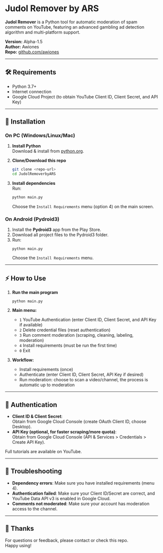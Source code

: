 # Judol Remover by ARS

**Judol Remover** is a Python tool for automatic moderation of spam comments on YouTube, featuring an advanced gambling ad detection algorithm and multi-platform support.

**Version:** Alpha-1.5  
**Author:** Awiones  
**Repo:** [github.com/awiones](https://github.com/awiones)

---

## 🛠️ Requirements

- Python 3.7+
- Internet connection
- Google Cloud Project (to obtain YouTube Client ID, Client Secret, and API Key)

---

## 🚀 Installation

### On PC (Windows/Linux/Mac)

1. **Install Python**  
   Download & install from [python.org](https://www.python.org/downloads/).

2. **Clone/Download this repo**

   ```bash
   git clone <repo-url>
   cd JudolRemoverbyARS
   ```

3. **Install dependencies**  
   Run:
   ```bash
   python main.py
   ```
   Choose the `Install Requirements` menu (option 4) on the main screen.

### On Android (Pydroid3)

1. Install the **Pydroid3** app from the Play Store.
2. Download all project files to the Pydroid3 folder.
3. Run:
   ```
   python main.py
   ```
   Choose the `Install Requirements` menu.

---

## ⚡ How to Use

1. **Run the main program**
   ```
   python main.py
   ```
2. **Main menu:**

   - `1` YouTube Authentication (enter Client ID, Client Secret, and API Key if available)
   - `2` Delete credential files (reset authentication)
   - `3` Run comment moderation (scraping, cleaning, labeling, moderation)
   - `4` Install requirements (must be run the first time)
   - `0` Exit

3. **Workflow:**
   - Install requirements (once)
   - Authenticate (enter Client ID, Client Secret, API Key if desired)
   - Run moderation: choose to scan a video/channel, the process is automatic up to moderation

---

## 🔑 Authentication

- **Client ID & Client Secret**:  
  Obtain from Google Cloud Console (create OAuth Client ID, choose Desktop).
- **API Key (optional, for faster scraping/more quota)**:  
  Obtain from Google Cloud Console (API & Services > Credentials > Create API Key).

Full tutorials are available on YouTube.

---

## 📝 Troubleshooting

- **Dependency errors**: Make sure you have installed requirements (menu 4).
- **Authentication failed**: Make sure your Client ID/Secret are correct, and YouTube Data API v3 is enabled in Google Cloud.
- **Comments not moderated**: Make sure your account has moderation access to the channel.

---

## 🙏 Thanks

For questions or feedback, please contact or check this repo.  
Happy using!
